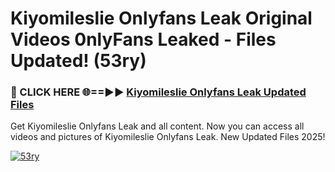 # Kiyomileslie Onlyfans Leak Original Videos 0nlyFans Leaked - Files Updated! (53ry)

<h3>🔴 CLICK HERE 🌐==►► <a href="https://tinyurl.com/2wckxsce" rel="nofollow">Kiyomileslie Onlyfans Leak Updated Files</a></h3>

Get Kiyomileslie Onlyfans Leak and all content. Now you can access all videos and pictures of Kiyomileslie Onlyfans Leak. New Updated Files 2025!

[![53ry](https://i.imgur.com/AFduVYN.gif)](https://tinyurl.com/2wckxsce)
